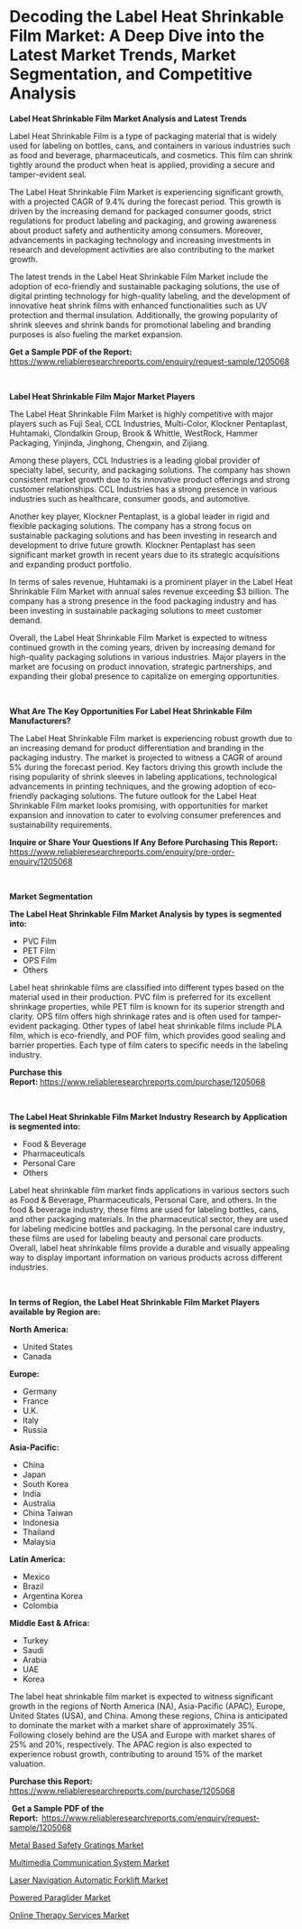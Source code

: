 <p><h1>Decoding the Label Heat Shrinkable Film Market: A Deep Dive into the Latest Market Trends, Market Segmentation, and Competitive Analysis</h1></p><p><strong>Label Heat Shrinkable Film Market Analysis and Latest Trends</strong></p>
<p><p>Label Heat Shrinkable Film is a type of packaging material that is widely used for labeling on bottles, cans, and containers in various industries such as food and beverage, pharmaceuticals, and cosmetics. This film can shrink tightly around the product when heat is applied, providing a secure and tamper-evident seal.</p><p>The Label Heat Shrinkable Film Market is experiencing significant growth, with a projected CAGR of 9.4% during the forecast period. This growth is driven by the increasing demand for packaged consumer goods, strict regulations for product labeling and packaging, and growing awareness about product safety and authenticity among consumers. Moreover, advancements in packaging technology and increasing investments in research and development activities are also contributing to the market growth.</p><p>The latest trends in the Label Heat Shrinkable Film Market include the adoption of eco-friendly and sustainable packaging solutions, the use of digital printing technology for high-quality labeling, and the development of innovative heat shrink films with enhanced functionalities such as UV protection and thermal insulation. Additionally, the growing popularity of shrink sleeves and shrink bands for promotional labeling and branding purposes is also fueling the market expansion.</p></p>
<p><strong>Get a Sample PDF of the Report:&nbsp;</strong> <a href="https://www.reliableresearchreports.com/enquiry/request-sample/1205068">https://www.reliableresearchreports.com/enquiry/request-sample/1205068</a></p>
<p>&nbsp;</p>
<p><strong>Label Heat Shrinkable Film Major Market Players</strong></p>
<p><p>The Label Heat Shrinkable Film Market is highly competitive with major players such as Fuji Seal, CCL Industries, Multi-Color, Klockner Pentaplast, Huhtamaki, Clondalkin Group, Brook & Whittle, WestRock, Hammer Packaging, Yinjinda, Jinghong, Chengxin, and Zijiang.</p><p>Among these players, CCL Industries is a leading global provider of specialty label, security, and packaging solutions. The company has shown consistent market growth due to its innovative product offerings and strong customer relationships. CCL Industries has a strong presence in various industries such as healthcare, consumer goods, and automotive.</p><p>Another key player, Klockner Pentaplast, is a global leader in rigid and flexible packaging solutions. The company has a strong focus on sustainable packaging solutions and has been investing in research and development to drive future growth. Klockner Pentaplast has seen significant market growth in recent years due to its strategic acquisitions and expanding product portfolio.</p><p>In terms of sales revenue, Huhtamaki is a prominent player in the Label Heat Shrinkable Film Market with annual sales revenue exceeding $3 billion. The company has a strong presence in the food packaging industry and has been investing in sustainable packaging solutions to meet customer demand.</p><p>Overall, the Label Heat Shrinkable Film Market is expected to witness continued growth in the coming years, driven by increasing demand for high-quality packaging solutions in various industries. Major players in the market are focusing on product innovation, strategic partnerships, and expanding their global presence to capitalize on emerging opportunities.</p></p>
<p>&nbsp;</p>
<p><strong>What Are The Key Opportunities For Label Heat Shrinkable Film Manufacturers?</strong></p>
<p><p>The Label Heat Shrinkable Film market is experiencing robust growth due to an increasing demand for product differentiation and branding in the packaging industry. The market is projected to witness a CAGR of around 5% during the forecast period. Key factors driving this growth include the rising popularity of shrink sleeves in labeling applications, technological advancements in printing techniques, and the growing adoption of eco-friendly packaging solutions. The future outlook for the Label Heat Shrinkable Film market looks promising, with opportunities for market expansion and innovation to cater to evolving consumer preferences and sustainability requirements.</p></p>
<p><strong>Inquire or Share Your Questions If Any Before Purchasing This Report:</strong> <a href="https://www.reliableresearchreports.com/enquiry/pre-order-enquiry/1205068">https://www.reliableresearchreports.com/enquiry/pre-order-enquiry/1205068</a></p>
<p>&nbsp;</p>
<p><strong>Market Segmentation</strong></p>
<p><strong>The Label Heat Shrinkable Film Market Analysis by types is segmented into:</strong></p>
<p><ul><li>PVC Film</li><li>PET Film</li><li>OPS Film</li><li>Others</li></ul></p>
<p><p>Label heat shrinkable films are classified into different types based on the material used in their production. PVC film is preferred for its excellent shrinkage properties, while PET film is known for its superior strength and clarity. OPS film offers high shrinkage rates and is often used for tamper-evident packaging. Other types of label heat shrinkable films include PLA film, which is eco-friendly, and POF film, which provides good sealing and barrier properties. Each type of film caters to specific needs in the labeling industry.</p></p>
<p><strong>Purchase this Report:&nbsp;</strong><a href="https://www.reliableresearchreports.com/purchase/1205068">https://www.reliableresearchreports.com/purchase/1205068</a></p>
<p>&nbsp;</p>
<p><strong>The Label Heat Shrinkable Film Market Industry Research by Application is segmented into:</strong></p>
<p><ul><li>Food & Beverage</li><li>Pharmaceuticals</li><li>Personal Care</li><li>Others</li></ul></p>
<p><p>Label heat shrinkable film market finds applications in various sectors such as Food & Beverage, Pharmaceuticals, Personal Care, and others. In the food & beverage industry, these films are used for labeling bottles, cans, and other packaging materials. In the pharmaceutical sector, they are used for labeling medicine bottles and packaging. In the personal care industry, these films are used for labeling beauty and personal care products. Overall, label heat shrinkable films provide a durable and visually appealing way to display important information on various products across different industries.</p></p>
<p>&nbsp;</p>
<p><strong>In terms of Region, the Label Heat Shrinkable Film Market Players available by Region are:</strong></p>
<p>
    <p> <strong> North America: </strong>
        <ul>
            <li>United States</li>
            <li>Canada</li>
        </ul>
        </p> 
    <p> <strong> Europe: </strong>
        <ul>
            <li>Germany</li>
            <li>France</li>
            <li>U.K.</li>
            <li>Italy</li>
            <li>Russia</li>
        </ul>
        </p> 
    <p> <strong> Asia-Pacific: </strong>
        <ul>
            <li>China</li>
            <li>Japan</li>
            <li>South Korea</li>
            <li>India</li>
            <li>Australia</li>
            <li>China Taiwan</li>
            <li>Indonesia</li>
            <li>Thailand</li>
            <li>Malaysia</li>
        </ul>
        </p> 
    <p> <strong> Latin America: </strong>
        <ul>
            <li>Mexico</li>
            <li>Brazil</li>
            <li>Argentina Korea</li>
            <li>Colombia</li>
        </ul>
        </p> 
    <p> <strong> Middle East & Africa: </strong>
        <ul>
            <li>Turkey</li>
            <li>Saudi</li>
            <li>Arabia</li>
            <li>UAE</li>
            <li>Korea</li>
        </ul>
    </p>
    </p>
<p><p>The label heat shrinkable film market is expected to witness significant growth in the regions of North America (NA), Asia-Pacific (APAC), Europe, United States (USA), and China. Among these regions, China is anticipated to dominate the market with a market share of approximately 35%. Following closely behind are the USA and Europe with market shares of 25% and 20%, respectively. The APAC region is also expected to experience robust growth, contributing to around 15% of the market valuation.</p></p>
<p><strong>Purchase this Report: </strong><a href="https://www.reliableresearchreports.com/purchase/1205068">https://www.reliableresearchreports.com/purchase/1205068</a></p>
<p>&nbsp;<strong>Get a Sample PDF of the Report:&nbsp;&nbsp;</strong><a href="https://www.reliableresearchreports.com/enquiry/request-sample/1205068">https://www.reliableresearchreports.com/enquiry/request-sample/1205068</a></p>
<p><strong></strong></p>
<p><p><a href="https://issuu.com/reportprime-2/docs/metal-based-safety-gratings-market-size-2030.pptx">Metal Based Safety Gratings Market</a></p><p><a href="https://medium.com/@madiemurphy1990/multimedia-communication-system-market-size-and-market-trends-complete-industry-overview-2024-to-ce9680438a08">Multimedia Communication System Market</a></p><p><a href="https://github.com/Chiragrp22/Market-Research-Report-List-3/blob/main/laser-navigation-automatic-forklift-market.md">Laser Navigation Automatic Forklift Market</a></p><p><a href="https://github.com/Sherrillcrooksxa8i18ucf2m/Market-Research-Report-List-1/blob/main/powered-paraglider-market.md">Powered Paraglider Market</a></p><p><a href="https://medium.com/@madiemurphy1990/online-therapy-services-market-the-key-to-successful-business-strategy-forecast-till-2031-c33ba95d33c5">Online Therapy Services Market</a></p></p>